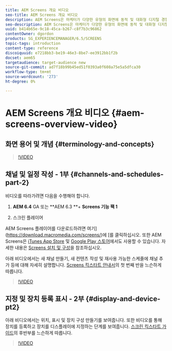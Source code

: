 ```yaml
---
title: AEM Screens 개요 비디오
seo-title: AEM Screens 개요 비디오
description: AEM Screens은 마케터가 다양한 유형의 화면에 동적 및 대화형 디지털 경험을 게시할 수 있도록 하는 디지털 서명 솔루션입니다. 다음 비디오에서는 AEM Screens 프로젝트의 다양한 영역을 소개하고 채널 컨텐츠를 만들고 Screens 플레이어에 게시하는 단계를 자세히 설명합니다.
seo-description: AEM Screens은 마케터가 다양한 유형의 화면에 동적 및 대화형 디지털 경험을 게시할 수 있도록 하는 디지털 서명 솔루션입니다. 다음 비디오에서는 AEM Screens 프로젝트의 다양한 영역을 소개하고 채널 컨텐츠를 만들고 스크린 플레이어에 게시하는 단계를 자세히 설명합니다.
uuid: b414b65e-9c18-45ca-b267-c8f7b3c96862
contentOwner: dgordon
products: SG_EXPERIENCEMANAGER/6.5/SCREENS
topic-tags: introduction
content-type: reference
discoiquuid: e7218bb3-be19-46e3-8be7-ee3912bb1f2b
docset: aem65
targetaudience: target-audience new
source-git-commit: ad7f18b99b45ed51f0393a0f608a75e5a5dfca30
workflow-type: tm+mt
source-wordcount: '273'
ht-degree: 0%

---
```



# AEM Screens 개요 비디오 {#aem-screens-overview-video}

## 화면 용어 및 개념 {#terminology-and-concepts}

>[!VIDEO](https://video.tv.adobe.com/v/21353?quality=9)


## 채널 및 일정 작성 - 1부 {#channels-and-schedules-part-2}

비디오를 따라가려면 다음을 수행해야 합니다.

1. **AEM 6.4** GA 또는 **AEM 6.3 **+  **Screens 기능 팩 1**

1. 스크린 플레이어

AEM Screens 플레이어를 다운로드하려면 여기](https://download.macromedia.com/screens/)에 [를 클릭하십시오. 또한 AEM Screens은 [iTunes App Store](https://itunes.apple.com/us/app/aem-screens/id1169641856?mt=8) 및 [Google Play 스토어](https://play.google.com/store/apps/details?id=com.adobe.aem.screens.player&amp;hl=en)에서도 사용할 수 있습니다. 자세한 내용은 [Screens 설치 및 구성](https://helpx.adobe.com/experience-manager/6-4/help/sites-deploying/configuring-screens-introduction.html)을 참조하십시오.

아래 비디오에서는 새 채널 만들기, 새 컨텐츠 작성 및 재사용 가능한 스케줄에 채널 추가 등에 대해 자세히 설명합니다. [Screens 킥스타트 안내서](kickstart-for-aem-screens.md)의 첫 번째 반을 느슨하게 따릅니다.

>[!VIDEO](https://video.tv.adobe.com/v/21387?quality=9)

## 지정 및 장치 등록 표시 - 2부 {#display-and-device-pt2}

아래 비디오에서는 위치, 표시 및 장치 구성 만들기를 보여줍니다. 또한 비디오를 통해 장치를 등록하고 장치를 디스플레이에 지정하는 단계를 보여줍니다. [스크린 킥스타트 가이드](kickstart-for-aem-screens.md)의 후반부를 느슨하게 따릅니다.

>[!VIDEO](https://video.tv.adobe.com/v/21411?quality=9)


